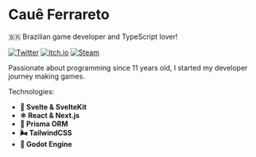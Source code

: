 # Cauê Ferrareto

🇧🇷 Brazilian game developer and TypeScript lover!

[![Twitter](https://img.shields.io/badge/-@caueferrareto-3498db?style=flat-square&labelColor=2980b9&logo=twitter&logoColor=white&link=https://twitter.com/caueferrareto)](https://twitter.com/caueferrareto)
[![itch.io](https://img.shields.io/badge/-@caueh-e74c3c?style=flat-square&labelColor=c0392b&logo=itch.io&logoColor=white&link=https://caueh.itch.io/)](https://caueh.itch.io/)
[![Steam](https://img.shields.io/badge/-Softwool-1b2838?style=flat-square&labelColor=2a475e&logo=steam&logoColor=white&link=https://store.steampowered.com/curator/43334801)](https://store.steampowered.com/curator/43334801)

Passionate about programming since 11 years old, I started my developer journey making games.

Technologies:

- **🔗 Svelte & SvelteKit**
- **⚛️ React & Next.js**
- **📁 Prisma ORM**
- **🌬️ TailwindCSS**
- **🤖 Godot Engine**
